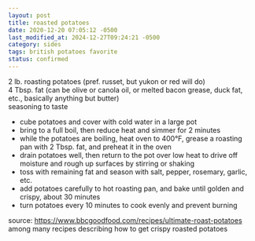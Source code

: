 ```yaml
---
layout: post
title: roasted potatoes
date: 2020-12-20 07:05:12 -0500
last_modified_at: 2024-12-27T09:24:21 -0500
category: sides
tags: british potatoes favorite
status: confirmed
---
```


2 lb. roasting potatoes (pref. russet, but yukon or red will do)  
4 Tbsp. fat (can be olive or canola oil, or melted bacon grease, duck fat, etc.,
  basically anything but butter)  
seasoning to taste  
* cube potatoes and cover with cold water in a large pot
* bring to a full boil, then reduce heat and simmer for 2 minutes
* while the potatoes are boiling, heat oven to 400°F, grease a roasting pan with
  2 Tbsp. fat, and preheat it in the oven
* drain potatoes well, then return to the pot over low heat to drive off moisture
  and rough up surfaces by stirring or shaking
* toss with remaining fat and season with salt, pepper, rosemary, garlic, etc.
* add potatoes carefully to hot roasting pan, and bake until golden and crispy,
  about 30 minutes
* turn potatoes every 10 minutes to cook evenly and prevent burning

source: <https://www.bbcgoodfood.com/recipes/ultimate-roast-potatoes> among many
  recipes describing how to get crispy roasted potatoes

